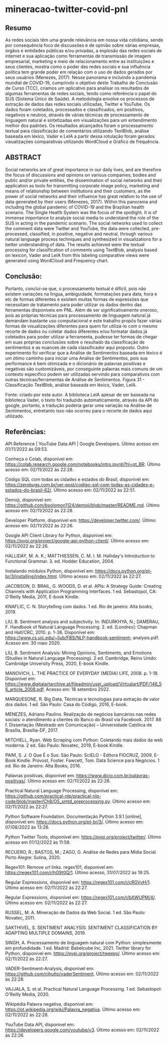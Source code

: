 # mineracao-twitter-covid-pnl

## Resumo
As redes sociais têm uma grande relevância em nossa vida cotidiana, sendo por consequência foco de discussões e de opinião sobre várias empresas, órgãos e entidades públicas e/ou privadas, a explosão das redes sociais de internet e sua aplicação como ferramentas de transmissão de imagem empresarial, marketing e meio de relacionamento entre as instituições e seus clientes, mostra como o poder das redes sociais e sua influência política tem grande poder em relação com o uso de dados gerados por seus usuários (Menezes, 2017). Nesse panorama e incluindo a pandemia mundial de COVID-19, cumprindo o objetivo deste Trabalho de Conclusão de Curso (TCC), criamos um aplicativo para analisar os resultados de algumas ferramentas de redes sociais, tendo como referência o papel do SUS (Sistema Único de Saúde). A metodologia envolve os processos de extração de dados das redes sociais utilizadas, Twitter e YouTube. Os dados foram coletados, processados e classificados, em positivos, negativos e neutros, através de várias técnicas de processamento de linguagem natural e sintetizadas em visualizações para um entendimento melhor dos padrões. Os resultados alcançados foram o processamento textual para classificação de comentários utilizando TextBlob, análise baseada em léxico, Vader e LeIA a partir dessa rotulação foram gerados visualizações comparativas utilizando WordCloud e Gráfico de frequência.

## ABSTRACT

Social networks are of great importance in our daily lives, and are therefore the focus of discussions and opinions on various companies, bodies and public and/or private entities, the dissemination of social networks and their application as tools for transmitting corporate image policy, marketing and means of relationship between institutions and their customers, as the power of social networks and their influence has great relation to the use of data generated by their users (Menezes, 2017). Within this panorama and including the global pandemic of COVID-19 and the Brazilian health scenario. The Single Health System was the focus of the spotlight. It is of immense importance to analyze social media to understand the role of the SUS in acting in the pandemic scenario. The social networks used to collect the comment data were Twitter and YouTube, the data were collected, pre-processed, classified, in positive, negative and neutral, through various natural language process techniques and synthesized in visualizations for a better understanding of data. The results achieved were the textual processing for classification of comments using TextBlob, analysis based on lexicon, Vader and LeIA from this labeling comparative views were generated using WordCloud and Frequency chart.

## Conclusão:

Portanto, conclui-se que, o processamento textual é difícil, pois não existem variações na língua, ambiguidade, formatações para data, hora e etc de formas diferentes e existem muitas formas de expressões que necessitam de tratamento para poder utilizar os dados dentro das ferramentas disponíveis em PNL. Além de ser significativamente oneroso, pois as próprias técnicas para processamento de linguagem natural já demandam bastante uso computacional e este trabalho propôs fazer várias formas de visualizações diferentes para quem for utilizá-lo com o mesmo recorte de dados ou coletar dados diferentes e/ou formatar dados já coletados para poder utilizar a ferramenta, pudesse ter formas de chegar em suas próprias conclusões sobre o resultado da classificação de sentimentos e as nuances de cada classificador aqui proposto.
Outro experimento foi verificar que a Análise de Sentimentos baseada em léxico é um ótimo caminho para iniciar uma Análise de Sentimentos, pois sua performance é bem otimizada e o dicionário de palavras positivas e negativas são customizáveis, por conseguinte palavras mais comuns de um contexto específico podem ser utilizadas servindo para comparativos com outras técnicas/ferramentas de Análise de Sentimentos.
Figura 31 - Classificação TextBlob, análise baseada em léxico, Vader, LeIA.

Fonte: criado por este autor.
A biblioteca LeIA apesar de ser baseada na biblioteca Vader, o texto foi traduzido automaticamente, através da API do google, portanto, a tradução poderia gerar uma variação na Análise de Sentimentos, entretanto isso não ocorreu para o recorte de dados aqui utilizado.

## Referências:

API Reference | YouTube Data API | Google Developers. Último acesso em 01/11/2022 às 09:53.

Conheça o Colab, disponível em: https://colab.research.google.com/notebooks/intro.ipynb?hl=pt_BR. Último acesso em: 02/11/2022 às 22:28.

Código SQL com todas as cidades e estados do Brasil, disponível em: https://zerobugs.com.br/ver-post/codigo-sql-com-todas-as-cidades-e-estados-do-brasil-62/. Último acesso em: 02/11/2022 às 22:51.

Demoji, disponível em: https://github.com/bsolomon1124/demoji/blob/master/README.md. Último acesso em: 02/11/2022 às 22:28.

Developer Platform, disponível em: https://developer.twitter.com/. Último acesso em: 02/11/2022 às 22:26.

Google API Client Library for Python, disponível em: https://pypi.org/project/google-api-python-client/. Último acesso em: 02/11/2022 às 22:26.

HALLIDAY, M. A. K.; MATTHIESSEN, C. M. I. M. Halliday's Introduction to Functional Grammar. 3. ed. Hodder Education, 2004.

Instalando módulos Python, disponível em: https://docs.python.org/pt-br/3/installing/index.html. Último acesso em: 02/11/2022 às 22:27.

JACOBSON, D. BRAIL, G. WOODS, D. et al. APIs: A Strategy Guide: Creating Channels with Application Programming Interfaces. 1 ed. Sebastopol, CA: O'Reilly Media, 2011, E-book Kindle.

KNAFLIC, C. N. Storytelling com dados. 1 ed. Rio de janeiro: Alta books, 2019.

LIU, B. Sentiment analysis and subjectivity. In: INDURKHYA, N.; DAMERAU, F. Handbook of Natural Language Processing. 2. ed. [Londres]: Chapman and Hall/CRC, 2010. p. 1-38. Disponível em: https://www.cs.uic.edu/~liub/FBS/NLP-handbook-sentiment- analysis.pdf. Acesso em: 30 maio 2020.

LIU, B. Sentiment Analysis: Mining Opinions, Sentiments, and Emotions (Studies in Natural Language Processing). 2 ed. Cambridge, Reino Unido: Cambridge University Press, 2020, E-book Kindle.

MANOVICH, L. THE PRACTICE OF EVERYDAY (MEDIA) LIFE, 2008. p. 1-18. Disponível em: https://www.digitalartarchive.at/fileadmin/user_upload/Virtualart/PDF/146_56_article_2008.pdf. Acesso em: 18 setembro 2022.

MARQUESONE, R. Big Data, Técnicas e tecnologias para extração de valor dos dados. 1 ed. São Paulo: Casa do Código, 2016, E-book.

MENEZES, Adriano Paulino. Realização de negócios bancários nas redes sociais: o atendimento a clientes do Banco do Brasil via Facebook. 2017. 88 f. Dissertação (Mestrado em Comunicação) – Universidade Católica de Brasília, Brasília-DF, 2017.

MITCHELL, Ryan. Web Scraping com Python: Coletando mais dados da web moderna. 2 ed. São Paulo: Novatec, 2019, E-book Kindle.

PAIM, S. J. O Que É o Sus. São Paulo: SciELO - Editora FIOCRUZ, 2009, E-Book Kindle.
Provost, Foster. Fawcett, Tom. Data Science para Negócios. 1 ed. Rio de Janeiro: Alta Books, 2016.

Palavras positivas, disponível em: https://www.dicio.com.br/palavras-positivas/. Último acesso em: 02/11/2022 às 22:28.

Practical Natural Language Processing, disponível em: https://github.com/practical-nlp/practical-nlp-code/blob/master/Ch8/O5_smtd_preprocessing.py. Último acesso em: 02/11/2022 às 22:27.

Python Software Foundation. Documentação Python 3.9.1 [online], disponível em: https://docs.python.org/pt-br/3/. Último acesso em: 07/08/2022 às 13:26.

Python Twitter Tools, disponível em: https://pypi.org/project/twitter/. Último acesso em 01/12/2022 às 11:58.

RECUERO, R.; BASTOS, M.; ZAGO, G. Análise de Redes para Mídia Social. Porto Alegre: Sulina, 2020.

Regex101: Remove url links. regex101, disponível em: https://regex101.com/r/hG9t0Q/1. Último acesso, 31/07/2022 às 19:25.

Regular Expressions, disponível em: https://regex101.com/r/cRGVvH/1. Último acesso em: 02/11/2022 às 22:27.

Regular Expressions, disponível em: https://regex101.com/r/bXWUPM/4/. Último acesso em: 02/11/2022 às 22:27.

RUSSEL, M. A. Mineração de Dados da Web Social. 1 ed. São Paulo: Novatec, 2011.

SAKTHIVEL, S. SENTIMENT ANALYSIS: SENTIMENT CLASSIFICATION BY ADAPTING MULTIPLE DOMAINS, 2019.

SINGH, A. Processamento de linguagem natural com Python: simplesmente em profundidade. 1 ed. Madrid: Babelcube Inc, 2021.
Twitter library for Python, disponível em: https://pypi.org/project/tweepy/. Último acesso em: 02/11/2022 às 22:27.

VADER-Sentiment-Analysis, disponível em: https://github.com/cjhutto/vaderSentiment. Último acesso em: 02/11/2022 às 22:28.

VAJJALA, S. et al. Practical Natural Language Processing. 1 ed. Sebastopol: O'Reilly Media, 2020.

Wikipédia Palavra negativa, disponível em: https://pt.wikipedia.org/wiki/Palavra_negativa. Último acesso em: 02/11/2022 às 22:28.

YouTube Data API, disponível em: https://developers.google.com/youtube/v3. Último acesso em: 02/11/2022 às 22:26.
